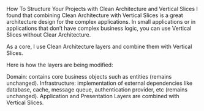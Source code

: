 How To Structure Your Projects with Clean Architecture and Vertical Slices
I found that combining Clean Architecture with Vertical Slices is a great architecture design for the complex applications. In small applications or in applications that don’t have complex business logic, you can use Vertical Slices without Clear Architecture.

As a core, I use Clean Architecture layers and combine them with Vertical Slices.

Here is how the layers are being modified:

Domain: contains core business objects such as entities (remains unchanged).
Infrastructure: implementation of external dependencies like database, cache, message queue, authentication provider, etc (remains unchanged).
Application and Presentation Layers are combined with Vertical Slices.
